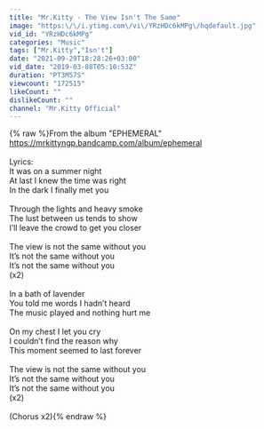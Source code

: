 ```yaml
---
title: "Mr.Kitty - The View Isn't The Same"
image: "https:\/\/i.ytimg.com\/vi\/YRzHDc6kMPg\/hqdefault.jpg"
vid_id: "YRzHDc6kMPg"
categories: "Music"
tags: ["Mr.Kitty","Isn't"]
date: "2021-09-29T18:28:26+03:00"
vid_date: "2019-03-08T05:10:53Z"
duration: "PT3M57S"
viewcount: "172515"
likeCount: ""
dislikeCount: ""
channel: "Mr.Kitty Official"
---
```

{% raw %}From the album &quot;EPHEMERAL&quot;<br /><a rel="nofollow" target="blank" href="https://mrkittyngp.bandcamp.com/album/ephemeral">https://mrkittyngp.bandcamp.com/album/ephemeral</a><br /><br />Lyrics:<br />It was on a summer night<br />At last I knew the time was right<br />In the dark I finally met you<br /><br />Through the lights and heavy smoke<br />The lust between us tends to show<br />I’ll leave the crowd to get you closer<br /><br />The view is not the same without you<br />It’s not the same without you<br />It’s not the same without you<br />(x2)<br /><br />In a bath of lavender<br />You told me words I hadn’t heard<br />The music played and nothing hurt me<br /><br />On my chest I let you cry<br />I couldn’t find the reason why<br />This moment seemed to last forever<br /><br />The view is not the same without you<br />It’s not the same without you<br />It’s not the same without you<br />(x2)<br /><br />(Chorus x2){% endraw %}
